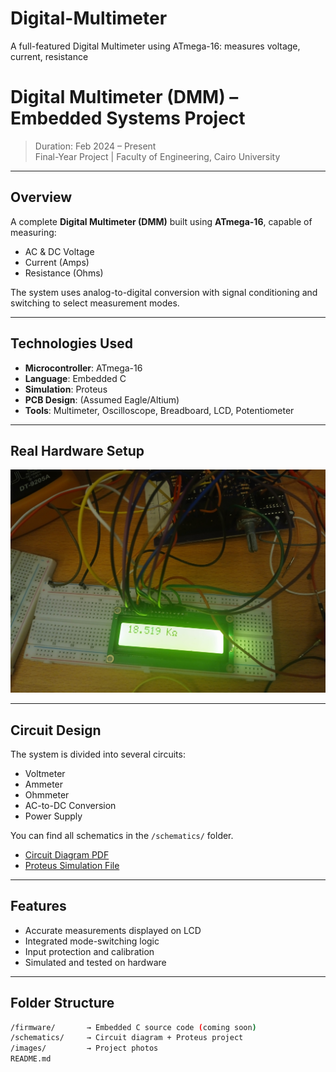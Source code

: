 # Digital-Multimeter
A full-featured Digital Multimeter using ATmega-16: measures voltage, current, resistance
#  Digital Multimeter (DMM) – Embedded Systems Project

>  Duration: Feb 2024 – Present  
>  Final-Year Project | Faculty of Engineering, Cairo University

---

##  Overview

A complete **Digital Multimeter (DMM)** built using **ATmega-16**, capable of measuring:

-  AC & DC Voltage
-  Current (Amps)
-  Resistance (Ohms)

The system uses analog-to-digital conversion with signal conditioning and switching to select measurement modes.

---

##  Technologies Used

- **Microcontroller**: ATmega-16
- **Language**: Embedded C
- **Simulation**: Proteus
- **PCB Design**: (Assumed Eagle/Altium)
- **Tools**: Multimeter, Oscilloscope, Breadboard, LCD, Potentiometer

---

##  Real Hardware Setup

![DMM Hardware](images/dmm_real_setup.jpg)

---

##  Circuit Design

The system is divided into several circuits:

- Voltmeter
- Ammeter
- Ohmmeter
- AC-to-DC Conversion
- Power Supply

 You can find all schematics in the `/schematics/` folder.

-  [Circuit Diagram PDF](schematics/Circuit_Diagram.pdf)
-  [Proteus Simulation File](schematics/Embedded_Project.pdsprj)

---

##  Features

- Accurate measurements displayed on LCD
- Integrated mode-switching logic
- Input protection and calibration
- Simulated and tested on hardware

---

##  Folder Structure

```bash
/firmware/       → Embedded C source code (coming soon)
/schematics/     → Circuit diagram + Proteus project
/images/         → Project photos
README.md
